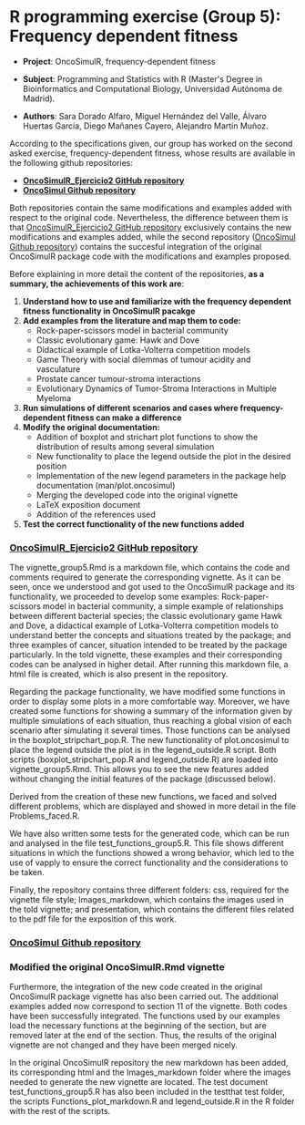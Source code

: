 # R programming exercise (Group 5): Frequency dependent fitness

- __Project__: OncoSimulR, frequency-dependent fitness

- __Subject__: Programming and Statistics with R (Master's Degree in Bioinformatics and Computational Biology, Universidad Autónoma de Madrid).

- __Authors__: Sara Dorado Alfaro, Miguel Hernández del Valle, Álvaro Huertas García, Diego Mañanes Cayero, Alejandro Martín Muñoz. 

According to the specifications given, our group has worked on the second asked exercise, frequency-dependent fitness, whose results are available in the following github repositories:

* __[OncoSimulR_Ejercicio2 GitHub repository](https://github.com/SaraLite/OncoSimulR_Ejercicio2)__
* __[OncoSimul Github repository](https://github.com/SaraLite/OncoSimul)__

Both repositories contain the same modifications and examples added with respect to the original code. Nevertheless, the difference between them is that [OncoSimulR_Ejercicio2 GitHub repository](https://github.com/SaraLite/OncoSimulR_Ejercicio2) exclusively contains the new modifications and examples added, while the second repository ([OncoSimul Github repository](https://github.com/SaraLite/OncoSimul)) contains the succesful integration of the original OncoSimulR package code with the modifications and examples proposed. 

Before explaining in more detail the content of the repositories, __as a summary, the achievements of this work are__:
      
1. __Understand how to use and familiarize with the frequency dependent fitness functionality in OncoSimulR pacakge__
2. __Add examples from the literature and map them to code:__
    + Rock-paper-scissors model in bacterial community
    + Classic evolutionary game: Hawk and Dove 
    + Didactical example of Lotka-Volterra competition models
    + Game Theory with social dilemmas of tumour acidity and vasculature
    + Prostate cancer tumour-stroma interactions
    + Evolutionary Dynamics of Tumor-Stroma Interactions in Multiple Myeloma
3. __Run simulations of different scenarios and cases where frequency-dependent fitness can make a difference__
4. __Modify the original documentation:__
    + Addition of boxplot and strichart plot functions to show the distribution of results among several simulation
    + New functionality to place the legend outside the plot in the desired position
    + Implementation of the new legend parameters in the package help documentation (man/plot.oncosimul)
    + Merging the developed code into the original vignette
    + LaTeX exposition document
    + Addition of the references used
5. __Test the correct functionality of the new functions added__

### [OncoSimulR_Ejercicio2 GitHub repository](https://github.com/SaraLite/OncoSimulR_Ejercicio2)

The vignette_group5.Rmd is a markdown file, which contains the code and comments required to generate the corresponding vignette. As it can be seen, once we understood and got used to the OncoSimulR package and its functionality, we proceeded to develop some examples: Rock-paper-scissors model in bacterial community, a simple example of relationships between different bacterial species; the classic evolutionary game Hawk and Dove, a didactical example of Lotka-Volterra competition models to understand better the concepts and situations treated by the package; and three examples of cancer, situation intended to be treated by the package particularly. In the told vignette, these examples and their corresponding codes can be analysed in higher detail. After running this markdown file, a html file is created, which is also present in the repository. 

Regarding the package functionality, we have modified some functions in order to display some plots in a more comfortable way. Moreover, we have created some functions for showing a summary of the information given by multiple simulations of each situation, thus reaching a global vision of each scenario after simulating it several times. Those functions can be analysed in the boxplot_stripchart_pop.R. The new functionality of plot.oncosimul to place the legend outside the plot is in the legend_outside.R script. Both scripts (boxplot_stripchart_pop.R and legend_outside.R) are loaded into vignette_group5.Rmd. This allows you to see the new features added without changing the initial features of the package (discussed below). 

Derived from the creation of these new functions, we faced and solved different problems, which are displayed and showed in more detail in the file Problems_faced.R. 

We have also written some tests for the generated code, which can be run and analysed in the file test_functions_group5.R. This file shows different situations in which the functions showed a wrong behavior, which led to the use of vapply to ensure the correct functionality and the considerations to be taken. 

Finally, the repository contains three different folders: css, required for the vignette file style; Images_markdown, which contains the images used in the told vignette; and presentation, which contains the different files related to the pdf file for the exposition of this work.

### [OncoSimul Github repository](https://github.com/SaraLite/OncoSimul)

### Modified the original OncoSimulR.Rmd vignette
Furthermore, the integration of the new code created in the original OncoSimulR package vignette has also been carried out. The additional examples added now correspond to section 11 of the vignette. Both codes have been successfully integrated. The functions used by our examples load the necessary functions at the beginning of the section, but are removed later at the end of the section. Thus, the results of the original vignette are not changed and they have been merged nicely. 

In the original OncoSimulR repository the new markdown has been added, its corresponding html and the Images_markdown folder where the images needed to generate the new vignette are located. The test document test_functions_group5.R has also been included in the testthat test folder, the scripts Functions_plot_markdown.R and legend_outside.R in the R folder with the rest of the scripts.  
